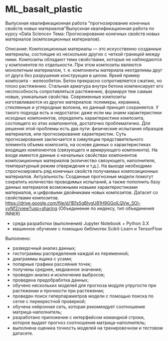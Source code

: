 # ML_basalt_plastic
Выпускная квалификационная работа "прогнозирование конечных свойств новых материалов"Выпускная квалификационная работа по курсу «Data Science»
Тема: Прогнозирование конечных свойств новых материалов (композиционных материалов).

Описание:
   Композиционные материалы — это искусственно созданные материалы, состоящие из нескольких других с четкой границей между ними. Композиты обладают теми свойствами, которые не наблюдаются у компонентов по отдельности. При этом композиты являются монолитным материалом, т. е. компоненты материала неотделимы друг от друга без разрушения конструкции в целом. Яркий пример композита - железобетон. Бетон прекрасно сопротивляется сжатию, но плохо растяжению. Стальная арматура внутри бетона компенсирует его неспособность сопротивляться растяжению, формируя тем самым новые, уникальные свойства. Современные композиты изготавливаются из других материалов: полимеры, керамика, стеклянные и углеродные волокна, но данный принцип сохраняется. У такого подхода есть и недостаток: даже если мы знаем характеристики исходных компонентов, определить характеристики композита, состоящего из этих компонентов, достаточно проблематично. Для решения этой проблемы есть два пути: физические испытания образцов материалов, или прогнозирование характеристик. Суть прогнозирования заключается в симуляции представительного элемента объема композита, на основе данных о характеристиках входящих компонентов (связующего и армирующего компонента). 
   На входе имеются данные о начальных свойствах компонентов композиционных материалов (количество связующего, наполнителя, температурный режим отверждения и т.д.). На выходе необходимо спрогнозировать ряд конечных свойств получаемых композиционных материалов. 
   Актуальность: Созданные прогнозные модели помогут сократить количество проводимых испытаний, а также пополнить базу данных материалов возможными новыми характеристиками материалов, и цифровыми двойниками новых композитов. 
   Датасет со свойствами композитов. https://drive.google.com/file/d/1B1s5gBlvgU81H9GGolLQVw_SOi-vyNf2/view?usp=sharing
   (Объединение по индексу, тип объединения INNER)

- среда разработки (выполнения) Jupyter Notebook + Python 3.X
- машинное обучение с помощью библиотек Scikit-Learn и TensorFlow 

Выполнено:
- разведочный анализ данных;
- гистограммы распределения каждой из переменной;
- диаграммы ящика с усами;
- попарные графики рассеяния точек;
- получены среднее, медианное значение;
- проведен анализ и исключение выбросов;
- проведена предобработка данных;
- обучено нескольких моделей для прогноза модуля упругости при растяжении и прочности при растяжении;
- проведен поиск гиперпараметров модели с помощью поиска по сетке с перекрестной проверкой;
- обучена нейронная сеть, которая рекомендует соотношение матрица-наполнитель;
- разработано приложение с интерфейсом командной строки, которое выдает прогноз соотношения матрица-наполнитель;
- выполнена оценика точность моделей на тренировочном и тестовом датасете.
